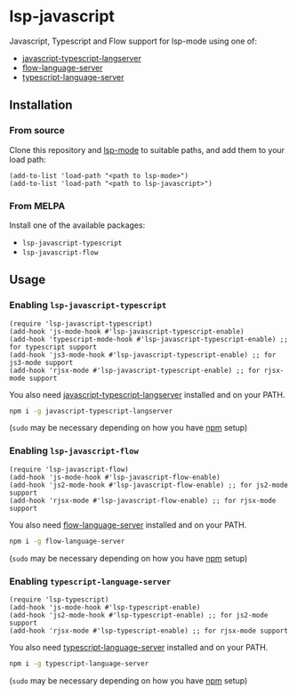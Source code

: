 lsp-javascript
==============

Javascript, Typescript and Flow support for lsp-mode using one of:
- [javascript-typescript-langserver](https://github.com/sourcegraph/javascript-typescript-langserver)
- [flow-language-server](https://github.com/flowtype/flow-language-server)
- [typescript-language-server](https://github.com/theia-ide/typescript-language-server)

## Installation

### From source

Clone this repository and [lsp-mode](https://github.com/emacs-lsp/lsp-mode) to
suitable paths, and add them to your load path:

```emacs-lisp
(add-to-list 'load-path "<path to lsp-mode>")
(add-to-list 'load-path "<path to lsp-javascript>")
```

### From MELPA

Install one of the available packages:
- `lsp-javascript-typescript`
- `lsp-javascript-flow`

## Usage
### Enabling `lsp-javascript-typescript`

```emacs-lisp
(require 'lsp-javascript-typescript)
(add-hook 'js-mode-hook #'lsp-javascript-typescript-enable)
(add-hook 'typescript-mode-hook #'lsp-javascript-typescript-enable) ;; for typescript support
(add-hook 'js3-mode-hook #'lsp-javascript-typescript-enable) ;; for js3-mode support
(add-hook 'rjsx-mode #'lsp-javascript-typescript-enable) ;; for rjsx-mode support
```

You also need
[javascript-typescript-langserver](https://github.com/sourcegraph/javascript-typescript-langserver)
installed and on your PATH.

```bash
npm i -g javascript-typescript-langserver
```

(`sudo` may be necessary depending on how you have
[npm](https://www.npmjs.com/) setup)

### Enabling `lsp-javascript-flow`

```emacs-lisp
(require 'lsp-javascript-flow)
(add-hook 'js-mode-hook #'lsp-javascript-flow-enable)
(add-hook 'js2-mode-hook #'lsp-javascript-flow-enable) ;; for js2-mode support
(add-hook 'rjsx-mode #'lsp-javascript-flow-enable) ;; for rjsx-mode support
```

You also need [flow-language-server](https://github.com/flowtype/flow-language-server) installed and on your PATH.

```bash
npm i -g flow-language-server
```

(`sudo` may be necessary depending on how you have
[npm](https://www.npmjs.com/) setup)

### Enabling `typescript-language-server`

```emacs-lisp
(require 'lsp-typescript)
(add-hook 'js-mode-hook #'lsp-typescript-enable)
(add-hook 'js2-mode-hook #'lsp-typescript-enable) ;; for js2-mode support
(add-hook 'rjsx-mode #'lsp-typescript-enable) ;; for rjsx-mode support
```

You also need [typescript-language-server](https://github.com/theia-ide/typescript-language-server) installed and on your PATH.

```bash
npm i -g typescript-language-server
```

(`sudo` may be necessary depending on how you have
[npm](https://www.npmjs.com/) setup)
